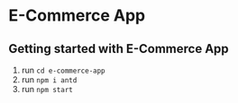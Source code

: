 # E-Commerce App
## Getting started with E-Commerce App
1. run `cd e-commerce-app`
1. run `npm i antd`
1. run `npm start`
